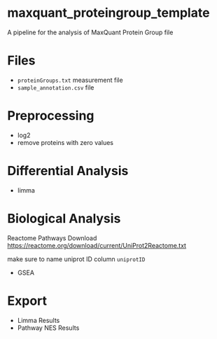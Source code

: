 # maxquant_proteingroup_template
A pipeline for the analysis of MaxQuant Protein Group file


# Files

* `proteinGroups.txt` measurement file
* `sample_annotation.csv` file

# Preprocessing

* log2
* remove proteins with zero values

# Differential Analysis

* limma


# Biological Analysis

Reactome Pathways Download
https://reactome.org/download/current/UniProt2Reactome.txt

make sure to name uniprot ID column `uniprotID`

* GSEA

# Export

* Limma Results
* Pathway NES Results